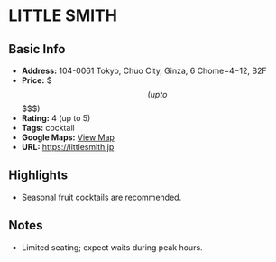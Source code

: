 # LITTLE SMITH

## Basic Info
- **Address:** 104-0061 Tokyo, Chuo City, Ginza, 6 Chome−4−12, B2F
- **Price:** $$$ (up to $$$$$)
- **Rating:** 4 (up to 5)
- **Tags:** cocktail
- **Google Maps:** [View Map](https://maps.app.goo.gl/faWHB96ErtQWrkjd8?g_st=ipc)  
- **URL:** https://littlesmith.jp

## Highlights
- Seasonal fruit cocktails are recommended.

## Notes
- Limited seating; expect waits during peak hours.